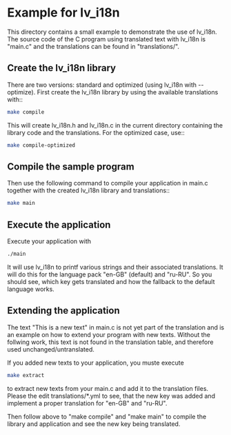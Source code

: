 Example for lv_i18n
===================

This directory contains a small example to demonstrate the use of
lv_i18n. The source code of the C program using translated text with
lv_i18n is "main.c" and the translations can be found in
"translations/".

## Create the lv_i18n library

There are two versions: standard and optimized (using lv_i18n with
--optimize). First create the lv_i18n library by using the available
translations with::

```sh
make compile
```

This will create lv_i18n.h and lv_i18n.c in the current directory
containing the library code and the translations. For the optimized
case, use::

```sh
make compile-optimized
```

## Compile the sample program

Then use the following command to compile your application in main.c
together with the created lv_i18n library and translations::

```sh
make main
```

## Execute the application

Execute your application with

```sh
./main
```

It will use lv_i18n to printf various strings and their associated
translations. It will do this for the language pack "en-GB" (default)
and "ru-RU". So you should see, which key gets translated and how the
fallback to the default language works.

## Extending the application

The text "This is a new text" in main.c is not yet part of the
translation and is an example on how to extend your program with new
texts. Without the follwing work, this text is not found in the
translation table, and therefore used unchanged/untranslated.

If you added new texts to your application, you muste execute

```sh
make extract
```

to extract new texts from your main.c and add it to the translation
files. Please the edit translations/*.yml to see, that the new key was
added and implement a proper translation for "en-GB" and "ru-RU".

Then follow above to "make compile" and "make main" to compile the
library and application and see the new key being translated.
